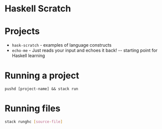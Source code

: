 # Haskell Scratch

# Projects

- `hask-scratch` - examples of language constructs
- `echo-me` - Just reads your input and echoes it back! -- starting point for Haskell learning

# Running a project

```
pushd [project-name] && stack run
```

# Running files

```bash
stack runghc [source-file]
```